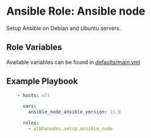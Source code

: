 # Ansible Role: Ansible node

Setup Ansible on Debian and Ubuntu servers.

## Role Variables

Available variables can be found in [defaults/main.yml](defaults/main.yml)

## Example Playbook

```yaml
    - hosts: all

      vars:
        ansible_node_ansible_version: 11.0

      roles:
        - alphanodes.setup.ansible_node
```
